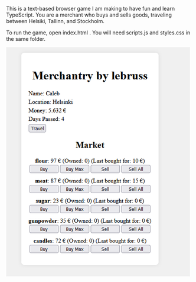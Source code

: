 This is a text-based browser game I am making to have fun and learn TypeScript.
You are a merchant who buys and sells goods, traveling between Helsiki, Tallinn, and Stockholm.

To run the game, open index.html . You will need scripts.js and styles.css in the same folder.

![Gameplay screenshot](https://github.com/lebruss/Merchantry/blob/main/merchantry-july-21.png?raw=true)
